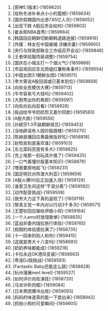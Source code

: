 
1. [原神5.1版本]-[1859620]
1. [给秋冬进补来点小小的震撼]-[1859634]
1. [国庆假期国内出游7.65亿人次]-[1859052]
1. [出现下跌 A股后市会如何]-[1859803]
1. [崔永熙NBA首秀]-[1859664]
1. [韩国回应朝鲜切断朝韩道路连接]-[1859919]
1. [外媒：林友在中国被捕 涉嫌杀妻]-[1859900]
1. [央行与财政部联合工作组召开会议]-[1859846]
1. [王者体验服肉装调整]-[1859754]
1. [国庆在小城主打一个烟火气]-[1859868]
1. [市监局回应东北雨姐红薯粉条事件]-[1859554]
1. [中国女团3:1朝鲜女团]-[1859511]
1. [李大霄说A股回调或已基本到位]-[1859858]
1. [向佐全民模仿大赛]-[1859713]
1. [牛市容易亏大钱吗]-[1859402]
1. [大胆秀出你的素颜]-[1859597]
1. [向佐向右向前看]-[1858928]
1. [挑战给爷爷奶奶剪王嘉尔同款]-[1859583]
1. [A股大跌]-[1859556]
1. [孙颖莎1:3不敌朝鲜球员]-[1859453]
1. [当地辟谣有人因炒股跳楼]-[1859270]
1. [陈赫直播回应黄磊做饭好吃]-[1858818]
1. [赵牧辰到底喜欢谁]-[1859103]
1. [东北菜码究竟有多大]-[1858825]
1. [充上电那一刻玩具升值了]-[1859425]
1. [一口气看懂炒股基本知识]-[1858879]
1. [嘿我要原地起飞]-[1859231]
1. [国足明日对阵澳大利亚]-[1859656]
1. [A股火爆00后正加速入场]-[1859129]
1. [谁家卫生间这样“干湿分离”]-[1859592]
1. [动作配音挑战]-[1859508]
1. [我夯大力这下真的返校了]-[1859119]
1. [黎真主党一年内对以行动3千多次]-[1859571]
1. [王楚钦回应输给伊朗小将]-[1859164]
1. [一个人emo时放错歌单]-[1858835]
1. [蓝战非委内瑞拉旅行体验]-[1859765]
1. [假期的体验感拉满了]-[1858735]
1. [十一回来的别人和你]-[1859415]
1. [这就是男大十八变吗]-[1858693]
1. [奶奶养啥都能成]-[1859216]
1. [卡拉永远OK港风变装]-[1858663]
1. [粤语DJ摇挑战]-[1858593]
1. [Fantastic Baby还能这么跳]-[1858828]
1. [杭州漫展next level]-[1859527]
1. [如何评价向佐演技]-[1858720]
1. [马龙许昕同框]-[1859084]
1. [日本男团爆冷出局]-[1859093]
1. [妈妈的味道真的能一下尝出来]-[1858943]
1. [抓拍小狗的可爱瞬间]-[1859605]